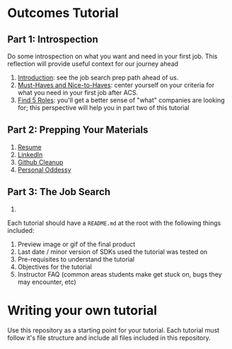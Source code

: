 # Outcomes Tutorial

## Part 1: Introspection
Do some introspection on what you want and need in your first job. This reflection will provide useful context for our journey ahead
1. [Introduction](https://github.com/Tech-at-DU/Outcomes-Prep/blob/master/P01-Introduction/content.md): see the job search prep path ahead of us.
2. [Must-Haves and Nice-to-Haves](https://github.com/Tech-at-DU/Outcomes-Prep/blob/master/P03-must-haves-nice-to-haves/content.md): center yourself on your criteria for what you need in your first job after ACS.
3. [Find 5 Roles](https://github.com/Tech-at-DU/Outcomes-Prep/blob/master/P04-five-companies/content.md): you'll get a better sense of "what" companies are looking for; this perspective will help you in part two of this tutorial


## Part 2: Prepping Your Materials
1. [Resume](https://github.com/Tech-at-DU/Outcomes-Prep-2/blob/master/P01-Resume/content.md)
2. [LinkedIn](https://github.com/Tech-at-DU/Outcomes-Prep-2/blob/master/P02-LinkedIn/content.md)
3. [Github Cleanup](https://github.com/Tech-at-DU/Outcomes-Prep-2/blob/master/P03-Github-Cleanup/content.md)
4. [Personal Oddessy](https://github.com/Tech-at-DU/Outcomes-Prep-2/blob/master/P04-Personal-Odyssey/content.md)


## Part 3: The Job Search
1. 

Each tutorial should have a `README.md` at the root with the following things included:

1. Preview image or gif of the final product
1. Last date / minor version of SDKs used the tutorial was tested on
1. Pre-requisites to understand the tutorial
1. Objectives for the tutorial
1. Instructor FAQ (common areas students make get stuck on, bugs they may encounter, etc)

# Writing your own tutorial

Use this repository as a starting point for your tutorial. Each tutorial must follow it's file structure and include all files included in this repository.
